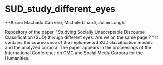 # SUD_study_different_eyes
**Bruno Machado Carneiro, Michele Linardi, Julien Longhi.

Repository of the paper: "Studying Socially Unacceptable Discourse Classification (SUD) through different eyes: Are we on the same page ? ”
It contains the source code of the implemented SUD classification models and the analyzed corpora.
The paper appears in the proceesings of the International Conference on CMC and Social Media Corpora for the Humanities.



